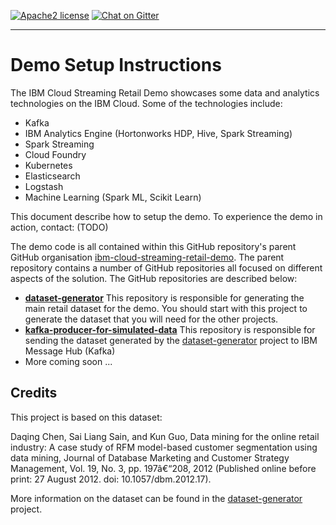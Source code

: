 [![Apache2 license](http://img.shields.io/badge/license-apache2-brightgreen.svg)](http://opensource.org/licenses/Apache-2.0)
[![Chat on Gitter](https://img.shields.io/gitter/room/streaming-retail-demo/streaming-retail-demo.svg)](https://gitter.im/streaming-retail-demo/Lobby)

----

# Demo Setup Instructions

The IBM Cloud Streaming Retail Demo showcases some data and analytics technologies on the IBM Cloud. Some of the technologies include:

- Kafka 
- IBM Analytics Engine (Hortonworks HDP, Hive, Spark Streaming)
- Spark Streaming
- Cloud Foundry
- Kubernetes
- Elasticsearch
- Logstash
- Machine Learning (Spark ML, Scikit Learn)

This document describe how to setup the demo.  To experience the demo in action, contact: (TODO)

The demo code is all contained within this GitHub repository's parent GitHub organisation [ibm-cloud-streaming-retail-demo](https://github.com/ibm-cloud-streaming-retail-demo).  The parent repository contains a number of GitHub repositories all focused on different aspects of the solution.  The GitHub repositories are described below:

- **[dataset-generator](https://github.com/ibm-cloud-streaming-retail-demo/dataset-generator)** This repository is responsible for generating the main retail dataset for the demo.  You should start with this project to generate the dataset that you will need for the other projects.
- **[kafka-producer-for-simulated-data](https://github.com/ibm-cloud-streaming-retail-demo/kafka-producer-for-simulated-data)** This repository is responsible for sending the dataset generated by the [dataset-generator](https://github.com/ibm-cloud-streaming-retail-demo/dataset-generator) project to IBM Message Hub (Kafka)
- More coming soon ...

## Credits

This project is based on this dataset:

Daqing Chen, Sai Liang Sain, and Kun Guo, Data mining for the online retail industry: A case study of RFM model-based customer segmentation using data mining, Journal of Database Marketing and Customer Strategy Management, Vol. 19, No. 3, pp. 197â€“208, 2012 (Published online before print: 27 August 2012. doi: 10.1057/dbm.2012.17).

More information on the dataset can be found in the [dataset-generator](https://github.com/ibm-cloud-streaming-retail-demo/dataset-generator) project.
